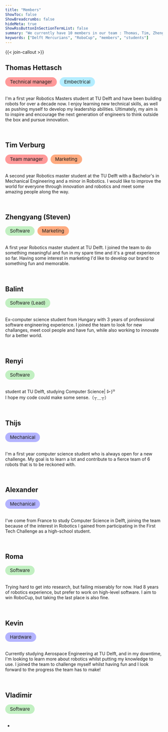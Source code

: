```yaml
---
title: "Members"
ShowToc: false
ShowBreadcrumbs: false
hideMeta: true
ShowRssButtonInSectionTermList: false
summary: "We currently have 10 members in our team : Thomas, Tim, Zhengyang, Balint, Renyi, Thijs, Alexander and Zvono"
keywords: ["Delft Mercurians", "RoboCup", "members", "students"]
---
```


{{< join-callout >}}

## Thomas Hettasch

<div class="chip management">Technical manager</div> <div class="chip embectrical">Embectrical</div>

I'm a first year Robotics Masters student at TU Delft and have been building robots for over a decade now. I enjoy learning new technical skills, as well as pushing myself to develop my leadership abilities. Ultimately, my aim is to inspire and encourage the next generation of engineers to think outside the box and pursue innovation.

<br>

## Tim Verburg

<div class="chip management">Team manager</div> <div class="chip marketing">Marketing</div>

A second year Robotics master student at the TU Delft with a Bachelor's in Mechanical Engineering and a minor in
Robotics. I would like to improve the world for everyone through innovation and robotics and meet some amazing
people along the way.

<br>

## Zhengyang (Steven)

<div class="chip software">Software</div> <div class="chip marketing">Marketing</div>

A first year Robotics master student at TU Delft. I joined the team to do something meaningful and fun in my spare
time and it's a great experience so far. Having some interest in marketing I'd like to develop our brand to something
fun and memorable.

<br>

## Balint

<div class="chip software">Software (Lead)</div>

Ex-computer science student from Hungary with 3 years of professional software engineering experience. I joined the team to look for new challanges, meet cool people and have fun, while also working to innovate for a better world.

<br>

## Renyi

<div class="chip software">Software</div>

student at TU Delft, studying Computer Science| ᐕ)⁾⁾  
I hope my code could make some sense.（┬＿┬）

<br>

## Thijs

<div class="chip hardware">Mechanical</div>

I'm a first year computer science student who is always open for a new challenge. My goal is to learn a lot
and contribute to a fierce team of 6 robots that is to be reckoned with.

<br>

## Alexander

<div class="chip hardware">Mechanical</div>

I've come from France to study Computer Science in Delft, joining the team because of the interest in Robotics I
gained from participating in the First Tech Challenge as a high-school student.

<br>

## Roma

<div class="chip software">Software</div>

Trying hard to get into research, but failing miserably for now. Had 8 years of robotics experience, but prefer to work on high-level software. I aim to win RoboCup, but taking the last place is also fine.

<br>

## Kevin

<div class="chip hardware">Hardware</div>

Currently studying Aerospace Engineering at TU Delft, and in my downtime, I'm looking to learn more about robotics whilst putting my knowledge to use. I joined the team to challenge myself whilst having fun and I look forward to the progress the team has to make!




<br>

## Vladimir

<div class="chip software">Software</div>

-

<br>

<style>
.chip {
  display: inline-block;
  padding: 0 15px;
  height: 30px;
  font-size: 15px;
  line-height: 30px;
  border-radius: 15px;
  margin: 0 5px 15px 0;
}

.management {
  background-color: #ff9999;
}
.dark .management {
  background-color: #580000;
}

.marketing {
  background-color: #ffab80;
}
.dark .marketing {
  background-color: #6e3000;
}

.software {
  background-color: #c2f0c2;
}
.dark .software {
  background-color: #145214;
}

.hardware {
  background-color: #b3b3ff;
}
.dark .hardware {
  background-color: #000080;
}

.embectrical {
  background-color: #b3edff;
}
.dark .embectrical {
  background-color: #006f80;
}
</style>
